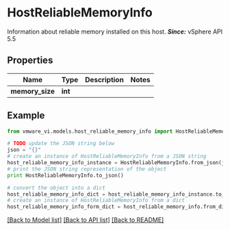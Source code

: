 # HostReliableMemoryInfo

Information about reliable memory installed on this host.  ***Since:*** vSphere API 5.5 

## Properties
Name | Type | Description | Notes
------------ | ------------- | ------------- | -------------
**memory_size** | **int** |  | 

## Example

```python
from vmware_vi.models.host_reliable_memory_info import HostReliableMemoryInfo

# TODO update the JSON string below
json = "{}"
# create an instance of HostReliableMemoryInfo from a JSON string
host_reliable_memory_info_instance = HostReliableMemoryInfo.from_json(json)
# print the JSON string representation of the object
print HostReliableMemoryInfo.to_json()

# convert the object into a dict
host_reliable_memory_info_dict = host_reliable_memory_info_instance.to_dict()
# create an instance of HostReliableMemoryInfo from a dict
host_reliable_memory_info_form_dict = host_reliable_memory_info.from_dict(host_reliable_memory_info_dict)
```
[[Back to Model list]](../README.md#documentation-for-models) [[Back to API list]](../README.md#documentation-for-api-endpoints) [[Back to README]](../README.md)


